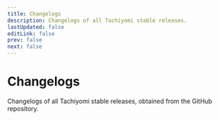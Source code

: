 ```yaml
---
title: Changelogs
description: Changelogs of all Tachiyomi stable releases.
lastUpdated: false
editLink: false
prev: false
next: false
---
```


<script setup>
import Changelogs from "../.vitepress/theme/components/Changelogs.vue";
</script>

# Changelogs

Changelogs of all Tachiyomi stable releases, obtained from the GitHub repository.

<Changelogs />
